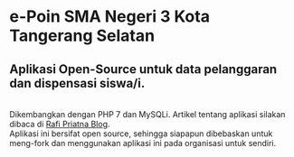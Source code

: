 # e-Poin SMA Negeri 3 Kota Tangerang Selatan
## Aplikasi Open-Source untuk data pelanggaran dan dispensasi siswa/i.
<br/>
Dikembangkan dengan PHP 7 dan MySQLi. Artikel tentang aplikasi silakan dibaca di <a href="https://www.rafipriatna.web.id/2018/07/source-code-aplikasi-e-poin-dengan-php.html" target="blank_">Rafi Priatna Blog</a>.
<br/>
Aplikasi ini bersifat open source, sehingga siapapun dibebaskan untuk meng-fork dan menggunakan aplikasi ini pada organisasi untuk sendiri.
